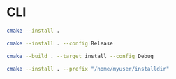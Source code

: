 # CLI

```bash
cmake --install .
```

```bash
cmake --install . --config Release
```

```bash
cmake --build . --target install --config Debug
```

```bash
cmake --install . --prefix "/home/myuser/installdir"
```
